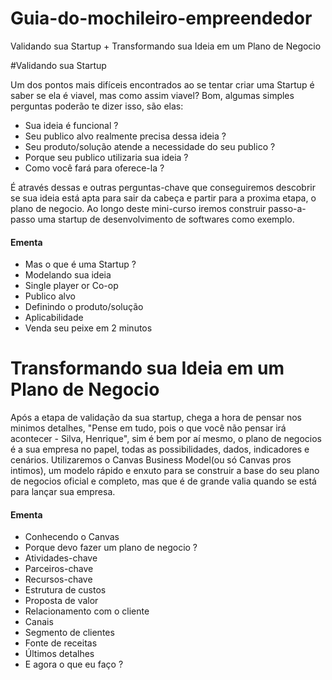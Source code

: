 # Guia-do-mochileiro-empreendedor
Validando sua Startup + Transformando sua Ideia em um Plano de Negocio

#Validando sua Startup

Um dos pontos mais difíceis encontrados ao se tentar criar uma Startup é saber se ela é viavel, mas como assim viavel? Bom, algumas simples perguntas poderão te dizer isso, são elas:  

- Sua ideia é funcional ?  
- Seu publico alvo realmente precisa dessa ideia ?  
- Seu produto/solução atende a necessidade do seu publico ?  
- Porque seu publico utilizaria sua ideia ?  
- Como você fará para oferece-la ?  

É através dessas e outras perguntas-chave que conseguiremos descobrir se sua ideia está apta para sair da cabeça e partir para a proxima etapa, o plano de negocio. Ao longo deste mini-curso iremos construir passo-a-passo uma startup de desenvolvimento de softwares como exemplo.

#### Ementa

- Mas o que é uma Startup ?  
- Modelando sua ideia  
- Single player or Co-op
- Publico alvo  
- Definindo o produto/solução  
- Aplicabilidade  
- Venda seu peixe em 2 minutos  

# Transformando sua Ideia em um Plano de Negocio

Após a etapa de validação da sua startup, chega a hora de pensar nos minimos detalhes, "Pense em tudo, pois o que você não pensar irá acontecer - Silva, Henrique", sim é bem por aí mesmo, o plano de negocios é a sua empresa no papel, todas as possibilidades, dados, indicadores e cenários. Utilizaremos o Canvas Business Model(ou só Canvas pros intimos), um modelo rápido e enxuto para se construir a base do seu plano de negocios oficial e completo, mas que é de grande valia quando se está para lançar sua empresa.  

#### Ementa

- Conhecendo o Canvas  
- Porque devo fazer um plano de negocio ?  
- Atividades-chave  
- Parceiros-chave  
- Recursos-chave  
- Estrutura de custos  
- Proposta de valor  
- Relacionamento com o cliente  
- Canais  
- Segmento de clientes  
- Fonte de receitas
- Últimos detalhes
- E agora o que eu faço ?
